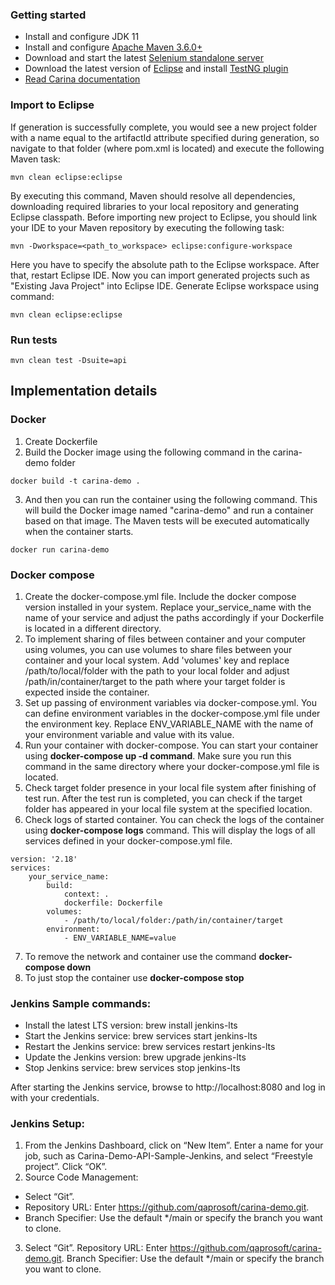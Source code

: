 ### Getting started
* Install and configure JDK 11
* Install and configure [Apache Maven 3.6.0+](http://maven.apache.org/)
* Download and start the latest [Selenium standalone server](http://www.seleniumhq.org/download/)
* Download the latest version of [Eclipse](http://www.eclipse.org/downloads/) and install [TestNG plugin](http://testng.org/doc/download.html)
* [Read Carina documentation](https://zebrunner.github.io/carina/)

### Import to Eclipse
If generation is successfully complete, you would see a new project folder with a name equal to the artifactId attribute specified during generation, so navigate to that folder (where pom.xml is located) and execute the following Maven task:
```
mvn clean eclipse:eclipse
```
By executing this command, Maven should resolve all dependencies, downloading required libraries to your local repository and generating Eclipse classpath. Before importing new project to Eclipse, you should link your IDE to your Maven repository by executing the following task:
```
mvn -Dworkspace=<path_to_workspace> eclipse:configure-workspace
```
Here you have to specify the absolute path to the Eclipse workspace. After that, restart Eclipse IDE. Now you can import generated projects such as "Existing Java Project" into Eclipse IDE.
Generate Eclipse workspace using command:
```
mvn clean eclipse:eclipse
```

### Run tests
```
mvn clean test -Dsuite=api
```
## Implementation details
### Docker
1. Create Dockerfile
2. Build the Docker image using the following command in the carina-demo folder
```
docker build -t carina-demo .
```
3. And then you can run the container using the following command. This will build the Docker image named "carina-demo" and run a container based on that image. The Maven tests will be executed automatically when the container starts.
```
docker run carina-demo
```
### Docker compose
1. Create the docker-compose.yml file. Include the docker compose version installed in your system. Replace your_service_name with the name of your service and adjust the paths accordingly if your Dockerfile is located in a different directory.
2. To implement sharing of files between container and your computer using volumes, you can use volumes to share files between your container and your local system. Add 'volumes' key and replace /path/to/local/folder with the path to your local folder and adjust /path/in/container/target to the path where your target folder is expected inside the container.
3. Set up passing of environment variables via docker-compose.yml. You can define environment variables in the docker-compose.yml file under the environment key. Replace ENV_VARIABLE_NAME with the name of your environment variable and value with its value.
4. Run your container with docker-compose. You can start your container using **docker-compose up -d command**. Make sure you run this command in the same directory where your docker-compose.yml file is located.
5. Check target folder presence in your local file system after finishing of test run. After the test run is completed, you can check if the target folder has appeared in your local file system at the specified location.
6. Check logs of started container. You can check the logs of the container using **docker-compose logs** command. This will display the logs of all services defined in your docker-compose.yml file.
```
version: '2.18'
services:
    your_service_name:
        build:
            context: .
            dockerfile: Dockerfile
        volumes:
            - /path/to/local/folder:/path/in/container/target
        environment:
            - ENV_VARIABLE_NAME=value
```
7. To remove the network and container use the command **docker-compose down** 
8. To just stop the container use **docker-compose stop**

### Jenkins Sample commands:
- Install the latest LTS version: brew install jenkins-lts
- Start the Jenkins service: brew services start jenkins-lts
- Restart the Jenkins service: brew services restart jenkins-lts
- Update the Jenkins version: brew upgrade jenkins-lts
- Stop Jenkins service: brew services stop jenkins-lts

After starting the Jenkins service, browse to http://localhost:8080 and log in with your credentials.

### Jenkins Setup:
1. From the Jenkins Dashboard, click on “New Item”. Enter a name for your job, such as Carina-Demo-API-Sample-Jenkins, and select “Freestyle project”. Click “OK”.
2. Source Code Management: 
- Select “Git”.
- Repository URL: Enter https://github.com/qaprosoft/carina-demo.git.
- Branch Specifier: Use the default */main or specify the branch you want to clone.
3. Select “Git”.
   Repository URL: Enter https://github.com/qaprosoft/carina-demo.git.
   Branch Specifier: Use the default */main or specify the branch you want to clone.